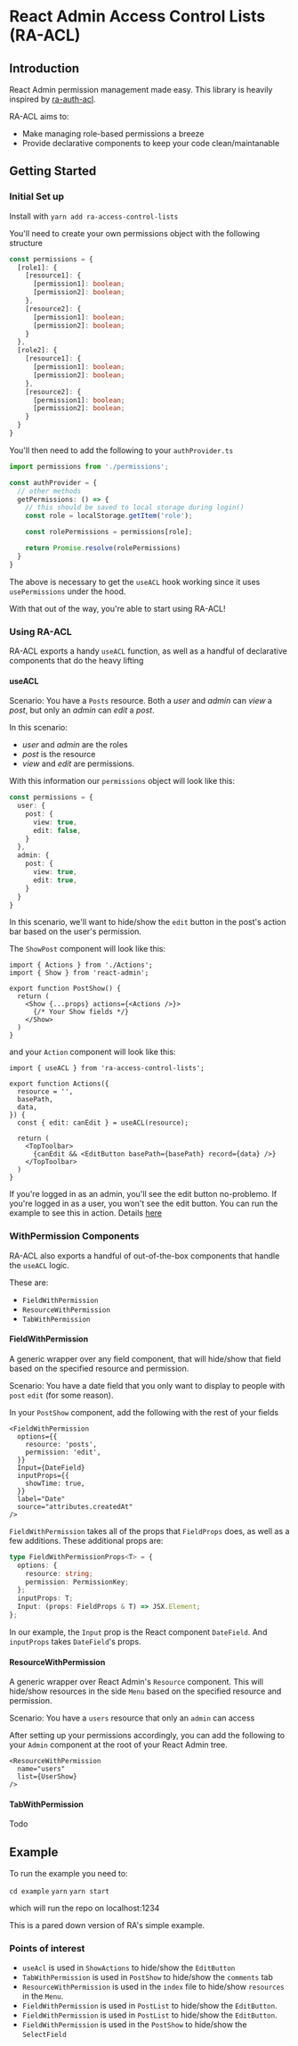 # React Admin Access Control Lists (RA-ACL)

## Introduction

React Admin permission management made easy. This library is heavily inspired by [ra-auth-acl](https://github.com/marmelab/ra-auth-acl).

RA-ACL aims to:
- Make managing role-based permissions a breeze
- Provide declarative components to keep your code clean/maintanable

## Getting Started

### Initial Set up

Install with `yarn add ra-access-control-lists`

You'll need to create your own permissions object with the following structure

```typescript
const permissions = {
  [role1]: {
    [resource1]: {
      [permission1]: boolean;
      [permission2]: boolean;
    },
    [resource2]: {
      [permission1]: boolean;
      [permission2]: boolean;
    }
  },
  [role2]: {
    [resource1]: {
      [permission1]: boolean;
      [permission2]: boolean;
    },
    [resource2]: {
      [permission1]: boolean;
      [permission2]: boolean;
    } 
  }
}
```

You'll then need to add the following to your `authProvider.ts`

```typescript
import permissions from './permissions';

const authProvider = {
  // other methods
  getPermissions: () => {
    // this should be saved to local storage during login()
    const role = localStorage.getItem('role');

    const rolePermissions = permissions[role];

    return Promise.resolve(rolePermissions)
  }
}
```

The above is necessary to get the `useACL` hook working since it uses `usePermissions` under the hood.

With that out of the way, you're able to start using RA-ACL!

### Using RA-ACL

RA-ACL exports a handy `useACL` function, as well as a handful of declarative components that do the heavy lifting

#### useACL

Scenario: You have a `Posts` resource. Both a *user* and *admin* can *view* a *post*, but only an *admin* can *edit* a *post*.

In this scenario:

- *user* and *admin* are the roles
- *post* is the resource
- *view* and *edit* are permissions.

With this information our `permissions` object will look like this:

```typescript
const permissions = {
  user: {
    post: {
      view: true,
      edit: false,
    }
  },
  admin: {
    post: {
      view: true,
      edit: true,
    }
  }
}
```

In this scenario, we'll want to hide/show the `edit` button in the post's action bar based on the user's permission.

The `ShowPost` component will look like this:

```tsx
import { Actions } from './Actions';
import { Show } from 'react-admin';

export function PostShow() {
  return (
    <Show {...props} actions={<Actions />}>
      {/* Your Show fields */}
    </Show>
  )
}
```

and your `Action` component will look like this:

```tsx
import { useACL } from 'ra-access-control-lists';

export function Actions({
  resource = '',
  basePath,
  data,
}) {
  const { edit: canEdit } = useACL(resource);
  
  return (
    <TopToolbar>
      {canEdit && <EditButton basePath={basePath} record={data} />}
    </TopToolbar>
  )
}
```

If you're logged in as an admin, you'll see the edit button no-problemo. If you're logged in as a user, you won't see the edit button. You can run the example to see this in action. Details [here](#example)

### WithPermission Components

RA-ACL also exports a handful of out-of-the-box components that handle the `useACL` logic. 

These are:
- `FieldWithPermission`
- `ResourceWithPermission`
- `TabWithPermission`

#### FieldWithPermission

A generic wrapper over any field component, that will hide/show that field based on the specified resource and permission.

Scenario: You have a date field that you only want to display to people with `post` `edit` (for some reason).

In your `PostShow` component, add the following with the rest of your fields

```tsx
<FieldWithPermission
  options={{
    resource: 'posts',
    permission: 'edit',
  }}
  Input={DateField}
  inputProps={{
    showTime: true,
  }}
  label="Date"
  source="attributes.createdAt"
/>
```

`FieldWithPermission` takes all of the props that `FieldProps` does, as well as a few additions. These additional props are:

```typescript
type FieldWithPermissionProps<T> = {
  options: {
    resource: string;
    permission: PermissionKey;
  };
  inputProps: T;
  Input: (props: FieldProps & T) => JSX.Element;
};
```

In our example, the `Input` prop is the React component `DateField`. And `inputProps` takes `DateField`'s props. 

#### ResourceWithPermission

A generic wrapper over React Admin's `Resource` component. This will hide/show resources in the side `Menu` based on the specified resource and permission.

Scenario: You have a `users` resource that only an `admin` can access

After setting up your permissions accordingly, you can add the following to your `Admin` component at the root of your React Admin tree.

```tsx
<ResourceWithPermission
  name="users"
  list={UserShow}
/>
```

#### TabWithPermission

Todo


## Example

To run the example you need to:

`cd example`
`yarn`
`yarn start`

which will run the repo on localhost:1234

This is a pared down version of RA's simple example.

### Points of interest

- `useAcl` is used in `ShowActions` to hide/show the `EditButton`
- `TabWithPermission` is used in `PostShow` to hide/show the `comments` tab
- `ResourceWithPermission` is used in the `index` file to hide/show `resources` in the `Menu`.
- `FieldWithPermission` is used in `PostList` to hide/show the `EditButton`. 
- `FieldWithPermission` is used in `PostList` to hide/show the `EditButton`. 
- `FieldWithPermission` is used in the `PostShow` to hide/show the `SelectField`

